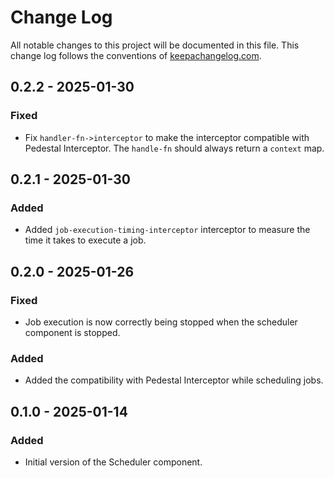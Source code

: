 # Change Log

All notable changes to this project will be documented in this file. This change log follows the conventions
of [keepachangelog.com](http://keepachangelog.com/).

## 0.2.2 - 2025-01-30

### Fixed

- Fix `handler-fn->interceptor` to make the interceptor compatible with Pedestal Interceptor. The `handle-fn` should
  always return a `context` map.

## 0.2.1 - 2025-01-30

### Added

- Added `job-execution-timing-interceptor` interceptor to measure the time it takes to execute a job.

## 0.2.0 - 2025-01-26

### Fixed

- Job execution is now correctly being stopped when the scheduler component is stopped.

### Added

- Added the compatibility with Pedestal Interceptor while scheduling jobs.

## 0.1.0 - 2025-01-14

### Added

- Initial version of the Scheduler component.
